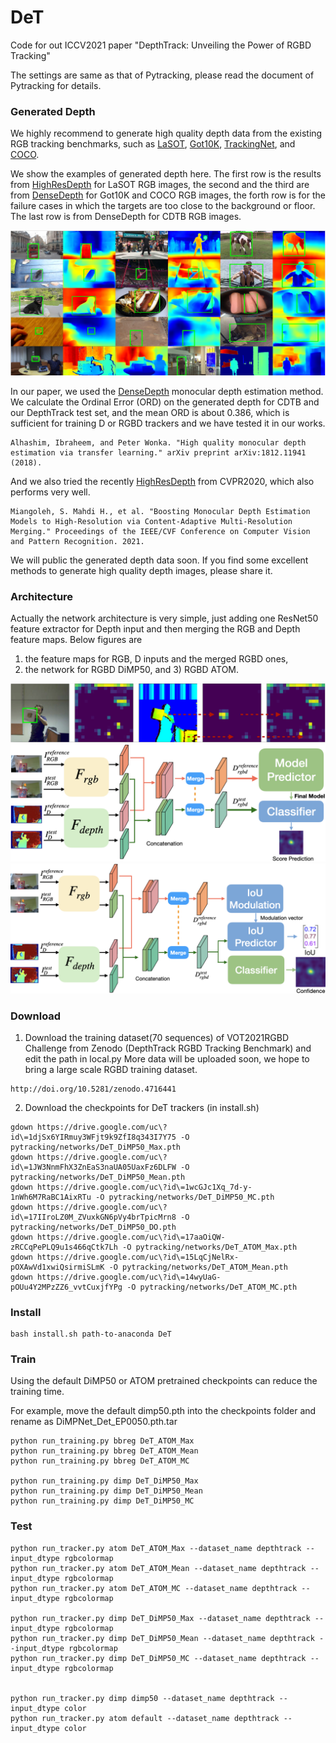 # DeT
Code for out ICCV2021 paper "DepthTrack: Unveiling the Power of RGBD Tracking"

The settings are same as that of Pytracking, please read the document of Pytracking for details.

### Generated Depth
We highly recommend to generate high quality depth data from the existing RGB tracking benchmarks,
such as [LaSOT](http://vision.cs.stonybrook.edu/~lasot/),
[Got10K](http://got-10k.aitestunion.com/),
[TrackingNet](https://tracking-net.org/), and
[COCO](https://cocodataset.org/#home).

We show the examples of generated depth here.
The first row is the results from [HighResDepth](http://yaksoy.github.io/highresdepth/) for LaSOT RGB images,
the second and the third are from [DenseDepth](https://github.com/ialhashim/DenseDepth) for Got10K and COCO RGB images,
the forth row is for the failure cases in which the targets are too close to the background or floor.
The last row is from DenseDepth for CDTB RGB images.

![Examples of generated depth images](imgs/generated_depth.png)

In our paper, we used the [DenseDepth](https://github.com/ialhashim/DenseDepth) monocular depth estimation method.
We calculate the Ordinal Error (ORD) on the generated depth for CDTB and our DepthTrack test set, and the mean ORD is about 0.386, which is sufficient for training D or RGBD trackers and we have tested it in our works.

```
Alhashim, Ibraheem, and Peter Wonka. "High quality monocular depth estimation via transfer learning." arXiv preprint arXiv:1812.11941 (2018).
```

And we also tried the recently [HighResDepth](http://yaksoy.github.io/highresdepth/) from CVPR2020, which also performs very well.
```
Miangoleh, S. Mahdi H., et al. "Boosting Monocular Depth Estimation Models to High-Resolution via Content-Adaptive Multi-Resolution Merging." Proceedings of the IEEE/CVF Conference on Computer Vision and Pattern Recognition. 2021.
```

We will public the generated depth data soon.
If you find some excellent methods to generate high quality depth images, please share it.

### Architecture
Actually the network architecture is very simple, just adding one ResNet50 feature extractor for Depth input and then merging the RGB and Depth feature maps.
Below figures are
1) the feature maps for RGB, D inputs and the merged RGBD ones,
2) the network for RGBD DiMP50,
and 3) RGBD ATOM.

![The feature maps for RGB, D and the merged RGBD](imgs/fig_featuremaps.png)
![The network for RGB+D DiMP50](imgs/figure_for_RGBD_DiMP50.png)
![The network for RGB+D ATOM](imgs/figure_for_RGBD_ATOM.png)


### Download
1) Download the training dataset(70 sequences) of VOT2021RGBD Challenge from Zenodo (DepthTrack RGBD Tracking Benchmark) and edit the path in local.py
More data will be uploaded soon, we hope to bring a large scale RGBD training dataset.
```
http://doi.org/10.5281/zenodo.4716441
```

2) Download the checkpoints for DeT trackers (in install.sh)
```
gdown https://drive.google.com/uc\?id\=1djSx6YIRmuy3WFjt9k9ZfI8q343I7Y75 -O pytracking/networks/DeT_DiMP50_Max.pth
gdown https://drive.google.com/uc\?id\=1JW3NnmFhX3ZnEaS3naUA05UaxFz6DLFW -O pytracking/networks/DeT_DiMP50_Mean.pth
gdown https://drive.google.com/uc\?id\=1wcGJc1Xq_7d-y-1nWh6M7RaBC1AixRTu -O pytracking/networks/DeT_DiMP50_MC.pth
gdown https://drive.google.com/uc\?id\=17IIroLZ0M_ZVuxkGN6pVy4brTpicMrn8 -O pytracking/networks/DeT_DiMP50_DO.pth
gdown https://drive.google.com/uc\?id\=17aaOiQW-zRCCqPePLQ9u1s466qCtk7Lh -O pytracking/networks/DeT_ATOM_Max.pth
gdown https://drive.google.com/uc\?id\=15LqCjNelRx-pOXAwVd1xwiQsirmiSLmK -O pytracking/networks/DeT_ATOM_Mean.pth
gdown https://drive.google.com/uc\?id\=14wyUaG-pOUu4Y2MPzZZ6_vvtCuxjfYPg -O pytracking/networks/DeT_ATOM_MC.pth
```

### Install
```
bash install.sh path-to-anaconda DeT
```

### Train
Using the default DiMP50 or ATOM pretrained checkpoints can reduce the training time.

For example, move the default dimp50.pth into the checkpoints folder and rename as DiMPNet_Det_EP0050.pth.tar

```
python run_training.py bbreg DeT_ATOM_Max
python run_training.py bbreg DeT_ATOM_Mean
python run_training.py bbreg DeT_ATOM_MC

python run_training.py dimp DeT_DiMP50_Max
python run_training.py dimp DeT_DiMP50_Mean
python run_training.py dimp DeT_DiMP50_MC
```

### Test
```
python run_tracker.py atom DeT_ATOM_Max --dataset_name depthtrack --input_dtype rgbcolormap
python run_tracker.py atom DeT_ATOM_Mean --dataset_name depthtrack --input_dtype rgbcolormap
python run_tracker.py atom DeT_ATOM_MC --dataset_name depthtrack --input_dtype rgbcolormap

python run_tracker.py dimp DeT_DiMP50_Max --dataset_name depthtrack --input_dtype rgbcolormap
python run_tracker.py dimp DeT_DiMP50_Mean --dataset_name depthtrack --input_dtype rgbcolormap
python run_tracker.py dimp DeT_DiMP50_MC --dataset_name depthtrack --input_dtype rgbcolormap


python run_tracker.py dimp dimp50 --dataset_name depthtrack --input_dtype color
python run_tracker.py atom default --dataset_name depthtrack --input_dtype color

```
